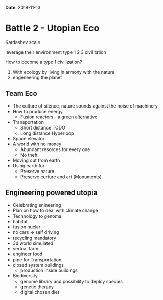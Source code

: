 **Date**: 2019-11-13

# Battle 2 - Utopian Eco

Kardashev scale

leverage their environment
type 1 2 3 civilitation

How to become a type 1 civilization?
1. With ecology by living in armony with the nature
2. engeneering the planet

## Team Eco

- The culture of silence, nature sounds against the noise of machinery
- How to produce energy
  - Fusion reactors - a green alternative
- Transportation
  - Short distance TODO
  - Long distance Hyperloop
- Space elevator
- A world with no money
  - Abundant resorces for every one
  - No theft
- Moving out from earth
- Using earth for
  - Preserve nature
  - Preserve curture and art (Monuments)

## Engineering powered utopia

- Celebrating enineering
- Plan on how to deal with climate change
- Technology to genoma
- habitat
- fusion nuclar
- no cars → self driving
- recycling mandatory
- 3d world simulated
- vertcal farm
- engineer food
- pipe for Transportation
- closed system buildings
  - production inside buildings
- Biodiversity
  - genome library and possibility to deploy species
  - genetic therapy
  - digital chosen diet

